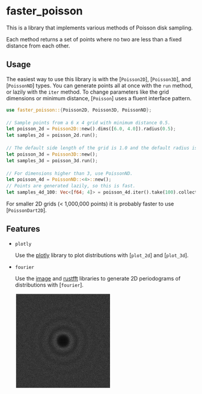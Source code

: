 # faster_poisson

This is a library that implements various methods of Poisson disk sampling.

Each method returns a set of points where no two are less than a fixed distance from each other.

## Usage

The easiest way to use this library is with the [`Poisson2D`], [`Poisson3D`], and [`PoissonND`] types.
You can generate points all at once with the `run` method, or lazily with the `iter` method.
To change parameters like the grid dimensions or minimum distance, [`Poisson`] uses a fluent interface pattern.

```rust
use faster_poisson::{Poisson2D, Poisson3D, PoissonND};

// Sample points from a 6 x 4 grid with minimum distance 0.5.
let poisson_2d = Poisson2D::new().dims([6.0, 4.0]).radius(0.5);
let samples_2d = poisson_2d.run();

// The default side length of the grid is 1.0 and the default radius is 0.1.
let poisson_3d = Poisson3D::new();
let samples_3d = poisson_3d.run();

// For dimensions higher than 3, use PoissonND.
let poisson_4d = PoissonND::<4>::new();
// Points are generated lazily, so this is fast.
let samples_4d_100: Vec<[f64; 4]> = poisson_4d.iter().take(100).collect();
```

For smaller 2D grids (< 1,000,000 points) it is probably faster to use [`PoissonDart2D`].

## Features

- `plotly`

    Use the [plotly](https://docs.rs/plotly/latest/plotly/) library to plot distributions with [`plot_2d`] and [`plot_3d`].

- `fourier`

    Use the [image](https://docs.rs/image/latest/image/) and [rustfft](https://docs.rs/rustfft/latest/rustfft/) libraries to generate 2D periodograms of distributions with [`fourier`].

    <img src="https://raw.githubusercontent.com/nubDotDev/faster-poisson-disk-sampling/refs/heads/main/assets/parental_fourier.png" width=250 style="border: 2px solid white;"/>
